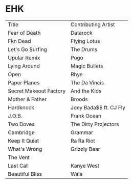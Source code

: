 # EHK
<table>
  <tr>
    <td>Title</td>   
    <td>Contributing Artist</td>
  </tr>
<tr>
  <td>Fear of Death</td>
  <td>Datarock</td>
</tr>
<tr>
  <td>Fkn Dead</td>
  <td>Flying Lotus</td>
</tr>
<tr>
  <td>Let's Go Surfing</td>
  <td>The Drums</td>
</tr>
<tr>
  <td>Upular Remix</td>
  <td>Pogo</td>
</tr>
<tr>
  <td>Lying Around</td>
  <td>Magic Bullets</td>
</tr>
<tr>
  <td>Open</td>
  <td>Rhye</td>
</tr>
<tr>
  <td>Paper Planes</td>
  <td>The Da Vincis</td>
</tr>
<tr>
  <td>Secret Makeout Factory</td>
  <td>And the Kids</td>
</tr>
<tr>
  <td>Mother & Father</td>
  <td>Broods</td>
</tr>
<tr>
  <td>Hardknock</td>
  <td>Joey Bada$$ ft. CJ Fly</td>
</tr>
<tr>
  <td>J.O.B.</td>
  <td>Frank Ocean</td>
</tr>
<tr>
  <td>Two Doves</td>
  <td>The Dirty Projectors</td>
</tr>
<tr>
  <td>Cambridge</td>
  <td>Grammar</td>
</tr>
<tr>
  <td>Keep It Quiet</td>
  <td>Ra Ra Riot</td>
</tr>
<tr>
  <td>What's Wrong</td>
  <td>Grizzly Bear</td>
</tr>
<tr>
  <td>The Vent</td>
  <tdBig K.R.I.T.></td>
</tr>
<tr>
  <td>Last Call</td>
  <td>Kanye West</td>
</tr>
<tr>
  <td>Beautiful Bliss</td>
  <td>Wale</td>
</tr>

</table>
